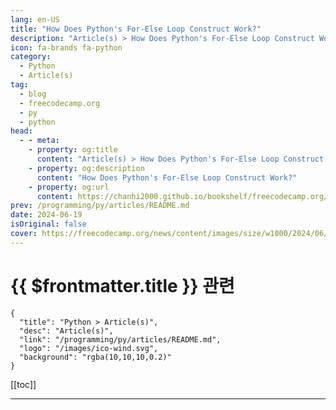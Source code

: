 ```yaml
---
lang: en-US
title: "How Does Python's For-Else Loop Construct Work?"
description: "Article(s) > How Does Python's For-Else Loop Construct Work?"
icon: fa-brands fa-python
category: 
  - Python
  - Article(s)
tag: 
  - blog
  - freecodecamp.org
  - py
  - python
head:
  - - meta:
    - property: og:title
      content: "Article(s) > How Does Python's For-Else Loop Construct Work?"
    - property: og:description
      content: "How Does Python's For-Else Loop Construct Work?"
    - property: og:url
      content: https://chanhi2000.github.io/bookshelf/freecodecamp.org/for-else-loop-in-python.html
prev: /programming/py/articles/README.md
date: 2024-06-19
isOriginal: false
cover: https://freecodecamp.org/news/content/images/size/w1000/2024/06/fimg-1-.png
---
```


# {{ $frontmatter.title }} 관련

```component VPCard
{
  "title": "Python > Article(s)",
  "desc": "Article(s)",
  "link": "/programming/py/articles/README.md",
  "logo": "/images/ico-wind.svg",
  "background": "rgba(10,10,10,0.2)"
}
```

[[toc]]

---

<SiteInfo
  name="How Does Python's For-Else Loop Construct Work?"
  desc="Python supports the for-else loop construct that is lesser known but super helpful. If you’ve programmed in Python, you may have used the for loop to iterate over items in iterables such as lists. But for some use cases, using the for loop in conjunction with the else clause can..."
  url="https://freecodecamp.org/news/for-else-loop-in-python/"
  logo="https://cdn.freecodecamp.org/universal/favicons/favicon.ico"
  preview="https://freecodecamp.org/news/content/images/size/w1000/2024/06/fimg-1-.png"/>

<!-- TODO: 작성 -->

